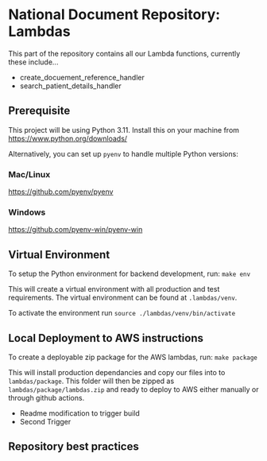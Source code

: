# National Document Repository: Lambdas

This part of the repository contains all our Lambda functions, currently these include...

- create_docuement_reference_handler
- search_patient_details_handler

## Prerequisite

This project will be using Python 3.11. Install this on your machine from https://www.python.org/downloads/

Alternatively, you can set up `pyenv` to handle multiple Python versions:

### Mac/Linux
https://github.com/pyenv/pyenv

### Windows
https://github.com/pyenv-win/pyenv-win


## Virtual Environment

To setup the Python environment for backend development, run: `make env`

This will create a virtual environment with all production and test requirements. The virtual environment can be found at `.lambdas/venv`.

To activate the environment run `source ./lambdas/venv/bin/activate`


## Local Deployment to AWS instructions
To create a deployable zip package for the AWS lambdas, run: `make package` 

This will install production dependancies and copy our files into to `lambdas/package`.  This folder will then be zipped as `lambdas/package/lambdas.zip` and ready to deploy to AWS either manually or through github actions.

- Readme modification to trigger build
- Second Trigger

## Repository best practices
